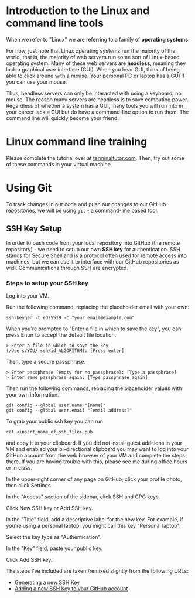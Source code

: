 # Introduction to the Linux and command line tools
When we refer to "Linux" we are referring to a family of **operating systems**. 

For now, just note that Linux operating systems run the majority of the world, that is, the majority of web servers run some sort of Linux-based operating system. Many of these web servers are **headless**, meaning they lack a graphical user interface (GUI). When you hear GUI, think of being able to click around with a mouse. Your personal PC or laptop has a GUI if you can use your mouse. 

Thus, headless servers can only be interacted with using a keyboard, no mouse. The reason many servers are headless is to save computing power. Regardless of whether a system has a GUI, many tools you will run into in your career lack a GUI but do have a command-line option to run them. The command line will quickly become your friend. 

# Linux command line training
Please complete the tutorial over at [terminaltutor.com](https://www.terminaltutor.com/). Then, try out some of these commands in your virtual machine.

# Using Git
To track changes in our code and push our changes to our GitHub repositories, we will be using `git` - a command-line based tool. 

## SSH Key Setup
In order to push code from your local repository into GitHub (the remote repository) - we need to setup our own **SSH key** for authentication. SSH stands for Secure Shell and is a protocol often used for remote access into machines, but we can use it to interface with our GitHub repositories as well. Communications through SSH are encrypted. 


### Steps to setup your SSH key

Log into your VM. 

Run the following command, replacing the placeholder email with your own:
```
ssh-keygen -t ed25519 -C "your_email@example.com"
```

When you're prompted to "Enter a file in which to save the key", you can press Enter to accept the default file location. 
```
> Enter a file in which to save the key (/Users/YOU/.ssh/id_ALGORITHM): [Press enter]
```

Then, type a secure passphrase.
```
> Enter passphrase (empty for no passphrase): [Type a passphrase]
> Enter same passphrase again: [Type passphrase again]
```

Then run the following commands, replacing the placeholder values with your own information. 

``` 
git config --global user.name "[name]"
git config --global user.email "[email address]"
```

To grab your public ssh key you can run 
```
cat <insert_name_of_ssh_file>.pub
```
and copy it to your clipboard. If you did not install guest additions in your VM and enabled your bi-directional clipboard  you may want to log into your GitHub account from the web browser of your VM and complete the steps there. If you are having trouble with this, please see me during office hours or in class.

In the upper-right corner of any page on GitHub, click your profile photo, then click Settings.

In the "Access" section of the sidebar, click SSH and GPG keys.

Click New SSH key or Add SSH key.

In the "Title" field, add a descriptive label for the new key. For example, if you're using a personal laptop, you might call this key "Personal laptop".

Select the key type as "Authentication".

In the "Key" field, paste your public key.

Click Add SSH key.

The steps I've included are taken /remixed slightly from the following URLs:
- [Generating a new SSH Key](https://docs.github.com/en/authentication/connecting-to-github-with-ssh/generating-a-new-ssh-key-and-adding-it-to-the-ssh-agent#generating-a-new-ssh-key)
- [Adding a new SSH Key to your GitHub account](https://docs.github.com/en/authentication/connecting-to-github-with-ssh/adding-a-new-ssh-key-to-your-github-account)

